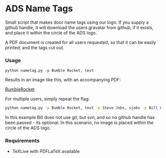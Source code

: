 # ADS Name Tags

Small script that makes door name tags using our logo. If you supply a github handle,
it will download the users gravatar from github, if it exists, and place it within
the circle of the ADS logo.

A PDF document is created for all users requested, so that it can be easily printed,
and the tags cut out.

### Usage
```
python nametag.py -p Bumble Rocket, test
```
Results in an image like this, with an accompanying PDF:

[BumbleRocket](Bumble_Rocket-name-tag.jpg)

For multiple users, simply repeat the flag:

```bash
python nametag.py -p Bumble Rocket, test -p Steve Jobs, sjobs -p Bill Gates
```

In this example Bill does not use git, but svn, and so no github handle has been passed - its optional.
In this scenario, no image is placed within the circle of the ADS logo.


### Requirements
 * TeXLive with PDFLaTeX available
